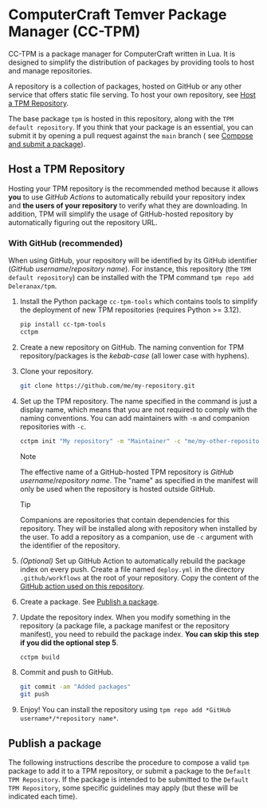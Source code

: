 # ComputerCraft Temver Package Manager (CC-TPM)

CC-TPM is a package manager for ComputerCraft written in Lua. It is designed to simplify the distribution of packages by
providing tools to host and manage repositories.

A repository is a collection of packages, hosted on GitHub or any other service that offers static file serving. To host
your own repository, see [Host a TPM Repository](#host-a-tpm-repository).

The base package `tpm` is hosted in this repository, along with the `TPM default repository`. If you think that your
package is an essential, you can submit it by opening a pull request against the `main` branch (
see [Compose and submit a package](#publish-a-package)).

## Host a TPM Repository

Hosting your TPM repository is the recommended method because it allows **you** to use *GitHub Actions* to automatically
rebuild your repository index and **the users of your repository** to verify what they are downloading. In addition, TPM
will simplify the usage of GitHub-hosted repository by automatically figuring out the repository URL.

### With GitHub (recommended)

When using GitHub, your repository will be identified by its GitHub identifier (*GitHub username*/*repository name*).
For instance, this repository (the `TPM default repository`) can be installed with the TPM command
`tpm repo add Deleranax/tpm`.

1. Install the Python package `cc-tpm-tools` which contains tools to simplify the deployment of new TPM
repositories (requires Python >= 3.12).
    ```bash
    pip install cc-tpm-tools
    cctpm
    ```

2. Create a new repository on GitHub. The naming convention for TPM repository/packages is the *kebab-case* (all lower
case with hyphens).

3. Clone your repository.
   ```bash
   git clone https://github.com/me/my-repository.git
   ```
4. Set up the TPM repository. The name specified in the command is just a display name, which means that you are not
required to comply with the naming conventions. You can add maintainers with `-m` and companion repositories with
`-c`.
   ```bash
   cctpm init "My repository" -m "Maintainer" -c "me/my-other-repository"
   ``` 
   > [!NOTE]
   > The effective name of a GitHub-hosted TPM repository is *GitHub username*/*repository name*. The "name" as specified
   > in the manifest will only be used when the repository is hosted outside GitHub.
   
   > [!TIP]
   > Companions are repositories that contain dependencies for this repository. They will be installed along with
   > repository when installed by the user. To add a repository as a companion, use de `-c` argument with the identifier of
   > the repository.

5. *(Optional)* Set up GitHub Action to automatically rebuild the package index on every push. Create a file named
`deploy.yml` in the directory `.github/workflows` at the root of your repository. Copy the content of the
[GitHub action used on this repository](https://github.com/Deleranax/tpm/blob/main/.github/workflows/deploy.yml).

6. Create a package. See [Publish a package](#publish-a-package).

7. Update the repository index. When you modify something in the repository (a package file, a package manifest or the
repository manifest), you need to rebuild the package index. **You can skip this step if you did the optional step 5**.
   ```bash 
   cctpm build
   ```

8. Commit and push to GitHub.
   ```bash
   git commit -am "Added packages"
   git push
   ```

8. Enjoy! You can install the repository using `tpm repo add *GitHub username*/*repository name*`.

## Publish a package

The following instructions describe the procedure to compose a valid `tpm` package to add it to a TPM repository, or
submit a package to the `Default TPM Repository`. If the package is intended to be submitted to the
`Default TPM Repository`, some specific guidelines may apply (but these will be indicated each time).
